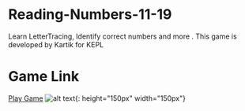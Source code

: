 # Reading-Numbers-11-19
 Learn LetterTracing, Identify correct numbers and more . This game is developed by Kartik for KEPL
# Game Link
[Play Game](https://learning-and-design.github.io/Reading-Numbers-11-19/web/V3)
![alt text](https://learning-and-design.github.io/Reading-Numbers-11-19/web/V3/qrcode.png){: height="150px" width="150px"}